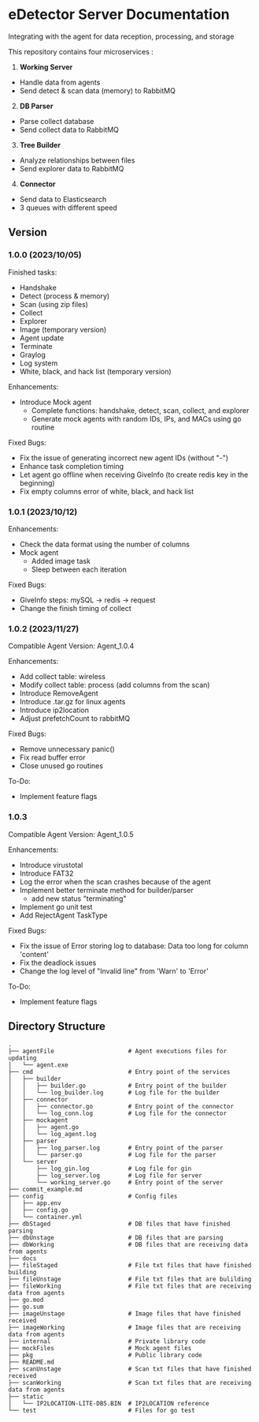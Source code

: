 # eDetector Server Documentation
Integrating with the agent for data reception, processing, and storage

This repository contains four microservices : 

1. **Working Server**<br />
- Handle data from agents
- Send detect & scan data (memory) to RabbitMQ

2. **DB Parser**<br />
- Parse collect database
- Send collect data to RabbitMQ

3. **Tree Builder**<br />
- Analyze relationships between files
- Send explorer data to RabbitMQ

4. **Connector**<br />
- Send data to Elasticsearch
- 3 queues with different speed

## Version

### 1.0.0 (2023/10/05)
Finished tasks:
- Handshake
- Detect (process & memory)
- Scan (using zip files)
- Collect
- Explorer
- Image (temporary version)
- Agent update
- Terminate
- Graylog
- Log system
- White, black, and hack list (temporary version)

Enhancements:
- Introduce Mock agent
  - Complete functions: handshake, detect, scan, collect, and explorer
  - Generate mock agents with random IDs, IPs, and MACs using go routine

Fixed Bugs:
- Fix the issue of generating incorrect new agent IDs (without "-")
- Enhance task completion timing
- Let agent go offline when receiving GiveInfo (to create redis key in the beginning)
- Fix empty columns error of white, black, and hack list

### 1.0.1 (2023/10/12)
Enhancements:
- Check the data format using the number of columns
- Mock agent
  - Added image task
  - Sleep between each iteration

Fixed Bugs:
- GiveInfo steps: mySQL -> redis -> request
- Change the finish timing of collect

### 1.0.2 (2023/11/27)
Compatible Agent Version: Agent_1.0.4

Enhancements:
- Add collect table: wireless
- Modify collect table: process (add columns from the scan)
- Introduce RemoveAgent
- Introduce .tar.gz for linux agents
- Introduce ip2location
- Adjust prefetchCount to rabbitMQ

Fixed Bugs:
- Remove unnecessary panic()
- Fix read buffer error
- Close unused go routines

To-Do:
- Implement feature flags

### 1.0.3
Compatible Agent Version: Agent_1.0.5

Enhancements:
- Introduce virustotal
- Introduce FAT32
- Log the error when the scan crashes because of the agent
- Implement better terminate method for builder/parser
  - add new status "terminating"
- Implement go unit test
- Add RejectAgent TaskType

Fixed Bugs:
- Fix the issue of Error storing log to database: Data too long for column 'content'
- Fix the deadlock issues
- Change the log level of "Invalid line" from 'Warn' to 'Error'

To-Do:
- Implement feature flags

## Directory Structure
```
.
├── agentFile                     # Agent executions files for updating
│   └── agent.exe
├── cmd                           # Entry point of the services
│   ├── builder
│   │   ├── builder.go            # Entry point of the builder
│   │   └── log_builder.log       # Log file for the builder
│   ├── connector
│   │   ├── connector.go          # Entry point of the connector
│   │   └── log_conn.log          # Log file for the connector
│   ├── mockagent
│   │   ├── agent.go
│   │   └── log_agent.log
│   ├── parser
│   │   ├── log_parser.log        # Entry point of the parser
│   │   └── parser.go             # Log file for the parser
│   └── server
│       ├── log_gin.log           # Log file for gin
│       ├── log_server.log        # Log file for server
│       └── working_server.go     # Entry point of the server
├── commit_example.md
├── config                        # Config files
│   ├── app.env
│   ├── config.go
│   └── container.yml
├── dbStaged                      # DB files that have finished parsing
├── dbUnstage                     # DB files that are parsing
├── dbWorking                     # DB files that are receiving data from agents
├── docs
├── fileStaged                    # File txt files that have finished building
├── fileUnstage                   # File txt files that are bulilding
├── fileWorking                   # File txt files that are receiving data from agents
├── go.mod
├── go.sum
├── imageUnstage                  # Image files that have finished received
├── imageWorking                  # Image files that are receiving data from agents
├── internal                      # Private library code
├── mockFiles                     # Mock agent files
├── pkg                           # Public library code
├── README.md
├── scanUnstage                   # Scan txt files that have finished received
├── scanWorking                   # Scan txt files that are receiving data from agents
├── static
│   └── IP2LOCATION-LITE-DB5.BIN  # IP2LOCATION reference
└── test                          # Files for go test
```

